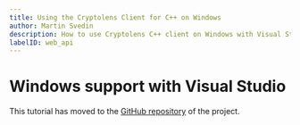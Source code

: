 ```yaml
---
title: Using the Cryptolens Client for C++ on Windows
author: Martin Svedin
description: How to use Cryptolens C++ client on Windows with Visual Studio
labelID: web_api
---
```


# Windows support with Visual Studio

This tutorial has moved to the [GitHub repository](https://github.com/Cryptolens/cryptolens-cpp/blob/master/tutorials/add-to-project-windows.md) of the project.